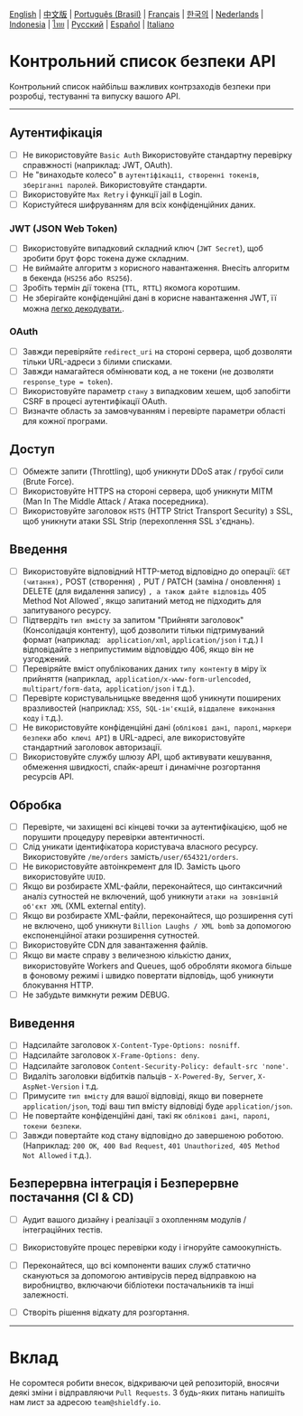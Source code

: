 [English](./README.md) | [中文版](./README-zh.md) | [Português (Brasil)](./README-pt_BR.md) | [Français](./README-fr.md) | [한국의](./README-ko.md) | [Nederlands](./README-nl.md) | [Indonesia](./README-id.md) | [ไทย](./README-th.md) | [Русский](./README-ru.md) | [Español](./README-es.md) | [Italiano](./README-it.md)

# Контрольний список безпеки API
Контрольний список найбільш важливих контрзаходів безпеки при розробці, тестуванні та випуску вашого API.

------------------------------------------------------------------------------
## Аутентифікація
- [ ] Не використовуйте `Basic Auth` Використовуйте стандартну перевірку справжності (наприклад: JWT, OAuth).
- [ ] Не "винаходьте колесо" в `аутентіфікаціі`,` створенні токенів`, `зберіганні паролей`. Використовуйте стандарти.
- [ ] Використовуйте `Max Retry` і функції jail в Login.
- [ ] Користуйтеся шифруванням для всіх конфіденційних даних.

### JWT (JSON Web Token)
- [ ] Використовуйте випадковий складний ключ (`JWT Secret`), щоб зробити брут форс токена дуже складним.
- [ ] Не виймайте алгоритм з корисного навантаження. Внесіть алгоритм в бекенда (`HS256` або` RS256`).
- [ ] Зробіть термін дії токена (`TTL`,` RTTL`) якомога коротшим.
- [ ] Не зберігайте конфіденційні дані в корисне навантаження JWT, її можна [легко декодувати.](Https://jwt.io/#debugger-io).

### OAuth
- [ ] Завжди перевіряйте `redirect_uri` на стороні сервера, щоб дозволяти тільки URL-адреси з білими списками.
- [ ] Завжди намагайтеся обмінювати код, а не токени (не дозволяти `response_type = token`).
- [ ] Використовуйте параметр `стану` з випадковим хешем, щоб запобігти CSRF в процесі аутентифікації OAuth.
- [ ] Визначте область за замовчуванням і перевірте параметри області для кожної програми.

## Доступ
- [ ] Обмежте запити (Throttling), щоб уникнути DDoS атак / грубої сили (Brute Force).
- [ ] Використовуйте HTTPS на стороні сервера, щоб уникнути MITM (Man In The Middle Attack / Атака посередника).
- [ ] Використовуйте заголовок `HSTS` (HTTP Strict Transport Security) з SSL, щоб уникнути атаки SSL Strip (перехоплення SSL з'єднань).

## Введення
- [ ] Використовуйте відповідний HTTP-метод відповідно до операції: `GET (читання),` POST (створення) `,` PUT / PATCH (заміна / оновлення) `і` DELETE (для видалення запису) `, а також дайте відповідь` 405 Method Not Allowed`, якщо запитаний метод не підходить для запитуваного ресурсу.
- [ ] Підтвердіть `тип вмісту` за запитом "Прийняти заголовок" (Консолідація контенту), щоб дозволити тільки підтримуваний формат (наприклад: ` application/xml`, `application/json` і т.д.) І відповідайте з неприпустимим відповіддю 406, якщо він не узгоджений.
- [ ] Перевіряйте вміст опублікованих даних `типу контенту` в міру їх прийняття (наприклад,` application/x-www-form-urlencoded`, `multipart/form-data`,` application/json` і т.д.).
- [ ] Перевірте користувальницьке введення щоб уникнути поширених вразливостей (наприклад: `XSS`,` SQL-ін'єкцій`, `віддалене виконання коду` і т.д.).
- [ ] Не використовуйте конфіденційні дані (`облікові дані`,` паролі`, `маркери безпеки` або` ключі API`) в URL-адресі, але використовуйте стандартний заголовок авторизації.
- [ ] Використовуйте службу шлюзу API, щоб активувати кешування, обмеження швидкості, спайк-арешт і динамічне розгортання ресурсів API.

## Обробка
- [ ] Перевірте, чи захищені всі кінцеві точки за аутентифікацією, щоб не порушити процедуру перевірки автентичності.
- [ ] Слід уникати ідентифікатора користувача власного ресурсу. Використовуйте `/me/orders` замість`/user/654321/orders`.
- [ ] Не використовуйте автоінкремент для ID. Замість цього використовуйте `UUID`.
- [ ] Якщо ви розбираєте XML-файли, переконайтеся, що синтаксичний аналіз сутностей не включений, щоб уникнути `атаки на зовнішній об'єкт XML` (XML external entity).
- [ ] Якщо ви розбираєте XML-файли, переконайтеся, що розширення суті не включено, щоб уникнути `Billion Laughs / XML bomb` за допомогою експоненційної атаки розширення сутностей.
- [ ] Використовуйте CDN для завантаження файлів.
- [ ] Якщо ви маєте справу з величезною кількістю даних, використовуйте Workers and Queues, щоб обробляти якомога більше в фоновому режимі і швидко повертати відповідь, щоб уникнути блокування HTTP.
- [ ] Не забудьте вимкнути режим DEBUG.

## Виведення
- [ ] Надсилайте заголовок `X-Content-Type-Options: nosniff`.
- [ ] Надсилайте заголовок `X-Frame-Options: deny`.
- [ ] Надсилайте заголовок `Content-Security-Policy: default-src 'none'`.
- [ ] Видаліть заголовки відбитків пальців - `X-Powered-By`,` Server`, `X-AspNet-Version` і т.д.
- [ ] Примусите `тип вмісту` для вашої відповіді, якщо ви повернете` application/json`, тоді ваш тип вмісту відповіді буде `application/json`.
- [ ] Не повертайте конфіденційні дані, такі як `облікові дані`,` паролі`, `токени безпеки`.
- [ ] Завжди повертайте код стану відповідно до завершеною роботою. (Наприклад: `200 OK`,` 400 Bad Request`, `401 Unauthorized`,` 405 Method Not Allowed` і т.д.).

## Безперервна інтеграція і Безперервне постачання (CI & CD)
- [ ] Аудит вашого дизайну і реалізації з охопленням модулів / інтеграційних тестів.
- [ ] Використовуйте процес перевірки коду і ігноруйте самоокупність.
- [ ] Переконайтеся, що всі компоненти ваших служб статично скануються за допомогою антивірусів перед відправкою на виробництво, включаючи бібліотеки постачальників та інші залежності.
- [ ] Створіть рішення відкату для розгортання.


------------------------------------------------------------------------------

# Вклад
Не соромтеся робити внесок, відкриваючи цей репозиторій, вносячи деякі зміни і відправляючи `Pull Requests`. З будь-яких питань напишіть нам лист за адресою `team@shieldfy.io`.
